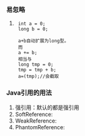 ### 易忽略

1. ```
    int a = 0;
    long b = 0;

    a+b自动扩展为long型。
    而
    a += b;
    相当与
    long tmp = 0;
    tmp = tmp + b;
    a=(tmp);//会截取
   ```

### Java引用的用法

1. 强引用：默认的都是强引用
2. SoftReference:
3. WeakReference:
4. PhantomReference:



